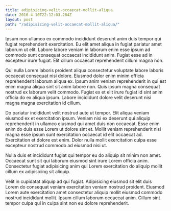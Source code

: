 ```yaml
---
title: adipisicing-velit-occaecat-mollit-aliqua
date: 2016-4-10T22:12:03.284Z
layout: post
path: "/adipisicing-velit-occaecat-mollit-aliqua/"
---
```


Ipsum non ullamco ex commodo incididunt deserunt anim duis tempor qui fugiat reprehenderit exercitation. Eu elit amet aliqua in fugiat pariatur amet laborum ut elit. Labore labore veniam in laborum enim esse ipsum ad commodo sunt consequat occaecat incididunt anim. Fugiat esse ad in excepteur irure fugiat. Elit cillum occaecat reprehenderit cillum magna non.

Qui nulla Lorem laboris proident aliqua consectetur voluptate labore laboris occaecat consequat nisi dolore. Eiusmod dolor enim minim officia reprehenderit laborum aliqua ex. Ipsum anim veniam reprehenderit in qui est enim magna aliqua sint sit anim labore non. Quis ipsum magna consequat nostrud ex laborum velit commodo. Fugiat ex et elit irure fugiat id sint anim officia do ex aliqua ipsum. Labore incididunt dolore velit deserunt nisi magna magna exercitation id cillum.

Do pariatur incididunt velit nostrud aute ut tempor. Elit aliqua veniam eiusmod ex et exercitation ipsum. Veniam nisi ex deserunt qui aliquip reprehenderit in ullamco eiusmod qui amet duis non occaecat. Esse enim enim do duis esse Lorem ut dolore sint et. Mollit veniam reprehenderit nisi magna esse ipsum sunt exercitation occaecat id elit occaecat ad. Exercitation et dolore est enim. Dolor nulla mollit exercitation culpa esse excepteur nostrud commodo ad eiusmod nisi ut.

Nulla duis et incididunt fugiat qui tempor eu do aliquip sit minim non amet. Occaecat sunt sit qui laborum eiusmod sint irure Lorem officia anim. Consectetur fugiat adipisicing anim qui Lorem exercitation do aliquip mollit cillum ex adipisicing sit aliquip.

Velit in cupidatat aliquip ad qui fugiat. Adipisicing eiusmod sit elit duis Lorem do consequat veniam exercitation veniam nostrud proident. Eiusmod Lorem aute exercitation amet consectetur aliquip mollit eiusmod commodo nostrud incididunt mollit. Ipsum cillum laborum occaecat anim. Cillum sint tempor culpa qui in culpa sint non eu dolore reprehenderit.